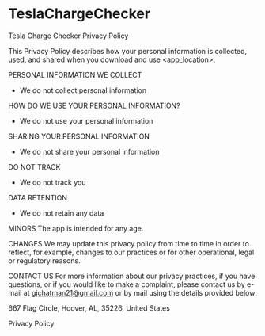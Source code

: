# TeslaChargeChecker

Tesla Charge Checker Privacy Policy

This Privacy Policy describes how your personal information is collected, used, and shared when you download and use <app_location>.

PERSONAL INFORMATION WE COLLECT

- We do not collect personal information

HOW DO WE USE YOUR PERSONAL INFORMATION?

- We do not use your personal information

SHARING YOUR PERSONAL INFORMATION

- We do not share your personal information 


DO NOT TRACK
- We do not track you


DATA RETENTION
- We do not retain any data

MINORS
The app is intended for any age.

CHANGES
We may update this privacy policy from time to time in order to reflect, for example, changes to our practices or for other operational, legal or regulatory reasons.

CONTACT US
For more information about our privacy practices, if you have questions, or if you would like to make a complaint, please contact us by e-mail at gjchatman21@gmail.com or by mail using the details provided below:

  667 Flag Circle, Hoover, AL, 35226, United States

Privacy Policy
